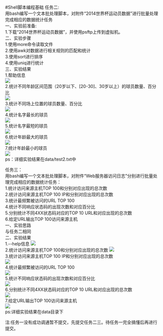 #Shell脚本编程基础
任务二:  
 用bash编写一个文本批处理脚本，对附件“2014世界杯运动员数据”进行批量处理完成相应的数据统计任务  
一、实验前准备:  
1.下载“2014世界杯运动员数据”，并使用psftp上传到虚拟机。  
二、实验步骤   
1.使用more命令读取文件  
2.使用awk对数据进行相关规则的匹配和统计  
3.使用sort进行排序  
4.使用uniq进行统计  
三、实验结果  
1.帮助信息  
![](img/help.png)  
2.统计不同年龄区间范围（20岁以下、[20-30]、30岁以上）的球员数量、百分比  
![](img/a.png)  
3.统计不同场上位置的球员数量、百分比  
![](img/p.png)  
4.统计名字最长的球员  
![](img/l.png)  
5.统计名字最短的球员  
![](img/s.png)   
6.统计年龄最大的球员  
![](img/o.png)  
7.统计年龄最小的球员  
![](img/y.png)  
ps：详细实验结果在data/test2.txt中  

任务三：  
用bash编写一个文本批处理脚本，对附件“Web服务器访问日志”分别进行批量处理完成相应的数据统计任务：  
1.统计访问来源主机TOP 100和分别对应出现的总次数  
2.统计访问来源主机TOP 100 IP和分别对应出现的总次数  
3.统计最频繁被访问的URL TOP 100  
4.统计不同响应状态码的出现次数和对应百分比  
5.分别统计不同4XX状态码对应的TOP 10 URL和对应出现的总次数  
6.给定URL输出TOP 100访问来源主机  
一、实验思路  
与任务二相同  
二、实验结果  
1.--help信息
![](img/3_help.png)  
2.统计访问来源主机TOP 100和分别对应出现的总次数
![](img/3_a.png)  
3.统计访问来源主机TOP 100 IP和分别对应出现的总次数  
![](img/3_b.png)  
4.统计最频繁被访问的URL TOP 100  
![](img/3_c.png)  
5.统计不同响应状态码的出现次数和对应百分比  
![](img/3_d.png)  
6.分别统计不同4XX状态码对应的TOP 10 URL和对应出现的总次数  
![](img/3_e.png)  
7.给定URL输出TOP 100访问来源主机  
![](img/3_f.png)  
ps:详细实验结果在data目录下  

注:任务一没有成功调通暂不提交，先提交任务二三。待任务一完全搞懂后再进行提交。




